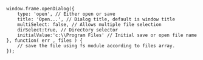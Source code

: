     window.frame.openDialog({
        type: 'open', // Either open or save
        title: 'Open...', // Dialog title, default is window title
        multiSelect: false, // Allows multiple file selection
        dirSelect:true, // Directory selector
        initialValue:'c:\\Program Files' // Initial save or open file name
    }, function( err , files ) {
        // save the file using fs module according to files array.
    });

